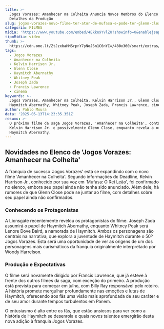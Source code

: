 ```yaml
---
title: >-
  Jogos Vorazes: Amanhecer na Colheita Anuncia Novos Membros do Elenco e
  Detalhes da Produção
slug: jogos-vorazes-novo-filme-ter-ator-de-mufasa-e-pode-ter-glenn-close
categoria: FILMES
midia: 'https://www.youtube.com/embed/4Ekku9YVlZU?showinfo=0&enablejsapi=1'
tipoMidia: video
thumb: >-
  https://cdn.ome.lt/ZtJzxbaHMSrpnY7pNoJSn1C6nYI=/480x360/smart/extras/conteudos/Captura_de_tela_2025-05-13_103523.png
tags:
  - Jogos Vorazes
  - Amanhecer na Colheita
  - Kelvin Harrison Jr.
  - Glenn Close
  - Haymitch Abernathy
  - Whitney Peak
  - Joseph Zada
  - Francis Lawrence
  - cinema
keywords: >-
  Jogos Vorazes, Amanhecer na Colheita, Kelvin Harrison Jr., Glenn Close,
  Haymitch Abernathy, Whitney Peak, Joseph Zada, Francis Lawrence, cinema
author: Pablo Moura
data: '2025-05-13T14:23:35.351Z'
resumo: >-
  O próximo filme da saga Jogos Vorazes, 'Amanhecer na Colheita', contará com
  Kelvin Harrison Jr. e possivelmente Glenn Close, enquanto revela a origem de
  Haymitch Abernathy.
---
```


## Novidades no Elenco de 'Jogos Vorazes: Amanhecer na Colheita'

A franquia de sucesso 'Jogos Vorazes' está se expandindo com o novo filme 'Amanhecer na Colheita'. Segundo informações do Deadline, Kelvin Harrison Jr., conhecido por sua voz em 'Mufasa: O Rei Leão', foi confirmado no elenco, embora seu papel ainda não tenha sido anunciado. Além dele, há rumores de que Glenn Close pode se juntar ao filme, com detalhes sobre seu papel ainda não confirmados.

### Conhecendo os Protagonistas

A Lionsgate recentemente revelou os protagonistas do filme. Joseph Zada assumirá o papel de Haymitch Abernathy, enquanto Whitney Peak será Lenore Dove Baird, a namorada de Haymitch. Ambos os personagens são centrais na narrativa, que explora a juventude de Haymitch durante o 50º Jogos Vorazes. Esta será uma oportunidade de ver as origens de um dos personagens mais carismáticos da franquia originalmente interpretado por Woody Harrelson.

### Produção e Expectativas

O filme será novamente dirigido por Francis Lawrence, que já esteve à frente dos outros filmes da saga, com exceção do primeiro. A produção está prevista para começar em julho, com Billy Ray responsável pelo roteiro. A história promete mergulhar profundamente nas emoções e lutas de Haymitch, oferecendo aos fãs uma visão mais aprofundada de seu caráter e de seu amor durante tempos turbulentos em Panem.

O entusiasmo é alto entre os fãs, que estão ansiosos para ver como a história de Haymitch se desenrola e quais novos talentos emergirão desta nova adição à franquia Jogos Vorazes.
